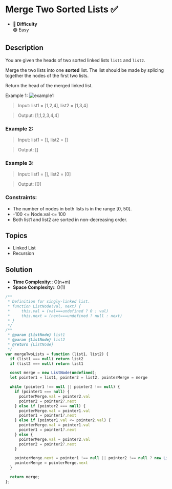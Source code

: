 # Merge Two Sorted Lists ✅
- **📁 Difficulty**  
  🟢 Easy  

## Description
You are given the heads of two sorted linked lists `list1` and `list2`.

Merge the two lists into one **sorted** list. The list should be made by splicing together the nodes of the first two lists.

Return the head of the merged linked list.

 

Example 1:
![example1](https://assets.leetcode.com/uploads/2020/10/03/merge_ex1.jpg)

> Input: list1 = [1,2,4], list2 = [1,3,4]

> Output: [1,1,2,3,4,4]

### Example 2:

> Input: list1 = [], list2 = []

> Output: []


### Example 3:

> Input: list1 = [], list2 = [0]

> Output: [0]
 

### Constraints:

- The number of nodes in both lists is in the range [0, 50].
- -100 <= Node.val <= 100
- Both list1 and list2 are sorted in non-decreasing order.

## Topics
- Linked List
- Recursion

## Solution
- **Time Complexity:**: O(n+m)
- **Space Complexity:**: O(1)

```js
/**
 * Definition for singly-linked list.
 * function ListNode(val, next) {
 *     this.val = (val===undefined ? 0 : val)
 *     this.next = (next===undefined ? null : next)
 * }
 */
/**
 * @param {ListNode} list1
 * @param {ListNode} list2
 * @return {ListNode}
 */
var mergeTwoLists = function (list1, list2) {
  if (list1 === null) return list2
  if (list2 === null) return list1

  const merge = new ListNode(undefined);
  let pointer1 = list1, pointer2 = list2, pointerMerge = merge

  while (pointer1 !== null || pointer2 !== null) {
    if (pointer1 === null) {
      pointerMerge.val = pointer2.val
      pointer2 = pointer2?.next
    } else if (pointer2 === null) {
      pointerMerge.val = pointer1.val
      pointer1 = pointer1?.next
    } else if (pointer1.val <= pointer2.val) {
      pointerMerge.val = pointer1.val
      pointer1 = pointer1?.next
    } else {
      pointerMerge.val = pointer2.val
      pointer2 = pointer2?.next
    }

    pointerMerge.next = pointer1 !== null || pointer2 !== null ? new ListNode() : null
    pointerMerge = pointerMerge.next
  }

  return merge;
};
```